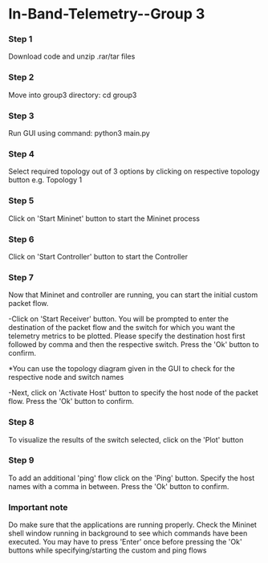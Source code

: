 # In-Band-Telemetry--Group 3

### Step 1
Download code and unzip .rar/tar files

### Step 2
Move into group3 directory: cd group3

### Step 3
Run GUI using command: python3 main.py

### Step 4
Select required topology out of 3 options by clicking on respective topology button
e.g. Topology 1

### Step 5
Click on 'Start Mininet' button to start the Mininet process

### Step 6
Click on 'Start Controller' button to start the Controller 

### Step 7
Now that Mininet and controller are running, you can start the initial custom packet flow.


-Click on 'Start Receiver' button. You will be prompted to enter the destination of the packet flow and the switch for which you want the telemetry metrics to be plotted. Please specify the destination host first followed by comma and then the respective switch. Press the 'Ok' button to confirm. 

*You can use the topology diagram given in the GUI to check for the respective node and switch names

-Next, click on 'Activate Host' button to specify the host node of the packet flow. Press the 'Ok' button to confirm.

### Step 8
To visualize the results of the switch selected, click on the 'Plot' button

### Step 9
To add an additional 'ping' flow click on the 'Ping' button. Specify the host names with a comma in between. Press the 'Ok' button to confirm.

### Important note
Do make sure that the applications are running properly. Check the Mininet shell window running in background to see which commands have been executed. You may have to press 'Enter' once before pressing the 'Ok' buttons while specifying/starting the custom and ping flows
